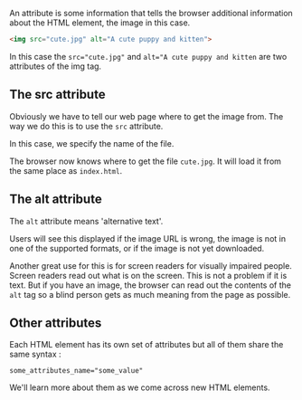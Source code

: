 An attribute is some information that tells the browser additional information about the HTML element, the image in this case.

```html
<img src="cute.jpg" alt="A cute puppy and kitten">
```

In this case the `src="cute.jpg"` and `alt="A cute puppy and kitten` are two attributes of the img tag.


## The src attribute
Obviously we have to tell our web page where to get the image from. The way we do this is to use the `src` attribute.

In this case, we specify the name of the file. 

The browser now knows where to get the file `cute.jpg`. It will load it from the same place as `index.html`.

## The alt attribute
The `alt` attribute means 'alternative text'. 

Users will see this displayed if the image URL is wrong, the image is not in one of the supported formats, or if the image is not yet downloaded.

Another great use for this is for screen readers for visually impaired people. Screen readers read out what is on the screen. This is not a problem if it is text. But if you have an image, the browser can read out the contents of the `alt` tag so a blind person gets as much meaning from the page as possible.

## Other attributes
Each HTML element has its own set of attributes but all of them share the same syntax :

```
some_attributes_name="some_value"
```

We'll learn more about them as we come across new HTML elements.